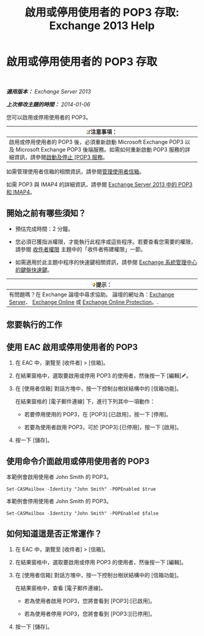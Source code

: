 ﻿---
title: '啟用或停用使用者的 POP3 存取: Exchange 2013 Help'
TOCTitle: 啟用或停用使用者的 POP3 存取
ms:assetid: 57e12f07-3b14-45bd-9a82-e6032d14214f
ms:mtpsurl: https://technet.microsoft.com/zh-tw/library/Bb691018(v=EXCHG.150)
ms:contentKeyID: 50473241
ms.date: 05/21/2018
mtps_version: v=EXCHG.150
ms.translationtype: MT
---

# 啟用或停用使用者的 POP3 存取

 

_**適用版本：** Exchange Server 2013_

_**上次修改主題的時間：** 2014-01-06_

您可以啟用或停用使用者的 POP3。

<table>
<thead>
<tr class="header">
<th><img src="images/Bb124558.note(EXCHG.150).gif" title="注意事項" alt="注意事項" />注意事項：</th>
</tr>
</thead>
<tbody>
<tr class="odd">
<td>啟用或停用使用者的 POP3 後，必須重新啟動 Microsoft Exchange POP3 以及 Microsoft Exchange POP3 後端服務。如需如何重新啟動 POP3 服務的詳細資訊，請參閱<a href="start-and-stop-the-pop3-services-exchange-2013-help.md">啟動及停止 [POP3 服務</a>。</td>
</tr>
</tbody>
</table>


如需管理使用者信箱的相關資訊，請參閱[管理使用者信箱](manage-user-mailboxes-exchange-2013-help.md)。

如需 POP3 與 IMAP4 的詳細資訊，請參閱 [Exchange Server 2013 中的 POP3 和 IMAP4](pop3-and-imap4-in-exchange-server-2013-exchange-2013-help.md)。

## 開始之前有哪些須知？

  - 預估完成時間：2 分鐘。

  - 您必須已獲指派權限，才能執行此程序或這些程序。若要查看您需要的權限，請參閱 [收件者權限](recipients-permissions-exchange-2013-help.md) 主題中的「收件者佈建權限」一節。

  - 如需適用於此主題中程序的快速鍵相關資訊，請參閱 [Exchange 系統管理中心的鍵盤快速鍵](keyboard-shortcuts-in-the-exchange-admin-center-exchange-online-protection-help.md)。

<table>
<thead>
<tr class="header">
<th><img src="images/Bb124558.tip(EXCHG.150).gif" title="提示" alt="提示" />提示：</th>
</tr>
</thead>
<tbody>
<tr class="odd">
<td>有問題嗎？在 Exchange 論壇中尋求協助。 論壇的網址為：<a href="https://go.microsoft.com/fwlink/p/?linkid=60612">Exchange Server</a>、 <a href="https://go.microsoft.com/fwlink/p/?linkid=267542">Exchange Online</a> 或 <a href="https://go.microsoft.com/fwlink/p/?linkid=285351">Exchange Online Protection</a>。.</td>
</tr>
</tbody>
</table>


## 您要執行的工作

## 使用 EAC 啟用或停用使用者的 POP3

1.  在 EAC 中，瀏覽至 \[收件者\] \> \[信箱\]。

2.  在結果窗格中，選取要啟用或停用 POP3 的使用者，然後按一下 \[編輯\]![編輯圖示](images/JJ218640.6f53ccb2-1f13-4c02-bea0-30690e6ea71d(EXCHG.150).gif "編輯圖示")。

3.  在 \[使用者信箱\] 對話方塊中，按一下控制台樹狀結構中的 \[信箱功能\]。
    
    在結果窗格的 \[電子郵件連線\] 下，進行下列其中一項動作：
    
      - 若要停用使用的 POP3，在 \[POP3\]:\[已啟用\]，按一下 \[停用\]。
    
      - 若要為使用者啟用 POP3，可於 \[POP3\]:\[已停用\]，按一下 \[啟用\]。

4.  按一下 \[儲存\]。

## 使用命令介面啟用或停用使用者的 POP3

本範例會啟用使用者 John Smith 的 POP3。

    Set-CASMailbox -Identity "John Smith" -POPEnabled $true

本範例會停用使用者 John Smith 的 POP3。

    Set-CASMailbox -Identity "John Smith" -POPEnabled $false

## 如何知道這是否正常運作？

1.  在 EAC 中，瀏覽至 \[收件者\] \> \[信箱\]。

2.  在結果窗格中，選取要啟用或停用 POP3 的使用者，然後按一下 \[編輯\]。

3.  在 \[使用者信箱\] 對話方塊中，按一下控制台樹狀結構中的 \[信箱功能\]。
    
    在結果窗格中，查看 \[電子郵件連線\]。
    
      - 若為使用者啟用 POP3，您將會看到 \[POP3\]:\[已啟用\]。
    
      - 若為使用者停用 POP3，您將會看到 \[POP3:\]\[已停用\]。

4.  按一下 \[儲存\]。

